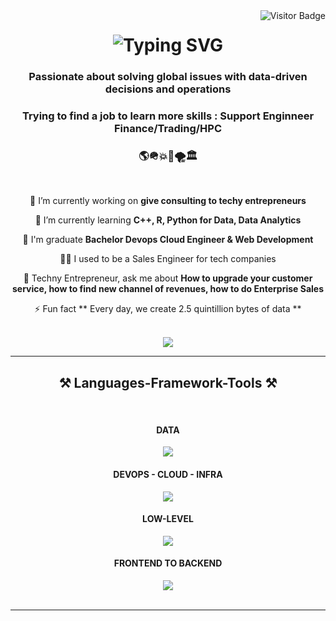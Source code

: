 <img align="right" src="https://visitor-badge.laobi.icu/badge?page_id=01ssh.github-stats" alt="Visitor Badge" />

<h1 align="center">
    <img src="https://readme-typing-svg.herokuapp.com/?font=Righteous&size=35&center=true&vCenter=true&width=500&height=70&duration=3000&lines=Hi+There!+👋;+Welcome+on+my+github!;" alt="Typing SVG" />
</h1>

<h3 align="center">Passionate about solving global issues with data-driven decisions and operations</h3>
<h3 align="center">Trying to find a job to learn more skills : Support Enginneer Finance/Trading/HPC</h3>
<h3 align="center"> 🌎🪖💥🚀🌪️🏛️</h3>

<br/>

<div align="center">
 
 🔭 I’m currently working on **give consulting to techy entrepreneurs**
 
 🌱 I’m currently learning **C++, R, Python for Data, Data Analytics**

  🌱 I'm graduate **Bachelor Devops Cloud Engineer & Web Development**
 
 🏴‍☠️ I used to be a Sales Engineer for tech companies 

💬 Techny Entrepreneur, ask me about **How to upgrade your customer service, how to find new channel of revenues, how to do Enterprise Sales**

⚡ Fun fact ** Every day, we create 2.5 quintillion bytes of data **

<br/>
 </div>
 
<div align="center"> 
  </a>
  <a href="https://linkedin.com/in/seehane" target="_blank">
    <img src="https://img.shields.io/badge/LinkedIn-0077B5?style=for-the-badge&logo=linkedin&logoColor=white" target="_blank" />
  </a>
  <!-- sqlite, safari, google-chrome are other good icon options -->
  </a>
</div>

 <hr/>
 
<h2 align="center">⚒️ Languages-Framework-Tools ⚒️</h2>
<br/>
<h4 align="center">DATA</h4>
<div align="center">
    <img src="https://skillicons.dev/icons?i=python,mysql,mongodb,postgres,matlab"/>
<br/> <h4 align="center">DEVOPS - CLOUD - INFRA</h4>
<img src="https://skillicons.dev/icons?i=kubernetes,docker,jenkins,nginx,aws,terraform,bash,grafana,prometheus,linux"/>
<br/> <h4 align="center">LOW-LEVEL</h4>
    <img src="https://skillicons.dev/icons?i=cpp"/> 
<br/> <h4 align="center">FRONTEND TO BACKEND</h4>
    <img src="https://skillicons.dev/icons?i=html,css,nodejs,javascript,react"/>
</div>
<br/>
<hr/>
